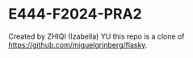 # E444-F2024-PRA2

Created by ZHIQI (Izabella) YU 
this repo is a clone of
https://github.com/miguelgrinberg/flasky.
